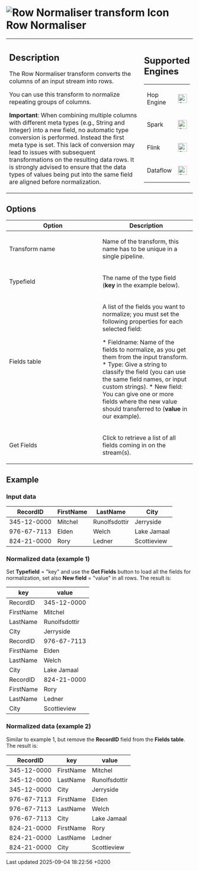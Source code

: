 <div id="header">

# <span class="image image-doc-icon">![Row Normaliser transform Icon](../assets/images/transforms/icons/normaliser.svg)</span> Row Normaliser

</div>

<div id="content">

<div id="preamble">

<div class="sectionbody">

<table>
<colgroup>
<col style="width: 75%" />
<col style="width: 25%" />
</colgroup>
<tbody>
<tr class="odd">
<td><div class="content">
<div class="sect1">
<h2 id="_description">Description</h2>
<div class="sectionbody">
<div class="paragraph">
<p>The Row Normaliser transform converts the columns of an input stream into rows.</p>
</div>
<div class="paragraph">
<p>You can use this transform to normalize repeating groups of columns.</p>
</div>
<div class="paragraph">
<p><strong>Important</strong>: When combining multiple columns with different meta types (e.g., String and Integer) into a new field, no automatic type conversion is performed. Instead the first meta type is set. This lack of conversion may lead to issues with subsequent transformations on the resulting data rows. It is strongly advised to ensure that the data types of values being put into the same field are aligned before normalization.</p>
</div>
</div>
</div>
</div></td>
<td><div class="content">
<div class="sect1">
<h2 id="_supported_engines">Supported Engines</h2>
<div class="sectionbody">
<table>
<tbody>
<tr class="odd">
<td><p>Hop Engine</p></td>
<td><div class="content">
<div class="paragraph">
<p><span class="image"><img src="../assets/images/check_mark.svg" alt="Supported" width="24" /></span></p>
</div>
</div></td>
</tr>
<tr class="even">
<td><p>Spark</p></td>
<td><div class="content">
<div class="paragraph">
<p><span class="image"><img src="../assets/images/check_mark.svg" alt="Supported" width="24" /></span></p>
</div>
</div></td>
</tr>
<tr class="odd">
<td><p>Flink</p></td>
<td><div class="content">
<div class="paragraph">
<p><span class="image"><img src="../assets/images/check_mark.svg" alt="Supported" width="24" /></span></p>
</div>
</div></td>
</tr>
<tr class="even">
<td><p>Dataflow</p></td>
<td><div class="content">
<div class="paragraph">
<p><span class="image"><img src="../assets/images/check_mark.svg" alt="Supported" width="24" /></span></p>
</div>
</div></td>
</tr>
</tbody>
</table>
</div>
</div>
</div></td>
</tr>
</tbody>
</table>

</div>

</div>

<div class="sect1">

## Options

<div class="sectionbody">

<table>
<colgroup>
<col style="width: 50%" />
<col style="width: 50%" />
</colgroup>
<thead>
<tr class="header">
<th>Option</th>
<th>Description</th>
</tr>
</thead>
<tbody>
<tr class="odd">
<td><p>Transform name</p></td>
<td><p>Name of the transform, this name has to be unique in a single pipeline.</p></td>
</tr>
<tr class="even">
<td><p>Typefield</p></td>
<td><p>The name of the type field (<strong>key</strong> in the example below).</p></td>
</tr>
<tr class="odd">
<td><p>Fields table</p></td>
<td><p>A list of the fields you want to normalize; you must set the following properties for each selected field:</p>
<p>* Fieldname: Name of the fields to normalize, as you get them from the input transform. * Type: Give a string to classify the field (you can use the same field names, or input custom strings). * New field: You can give one or more fields where the new value should transferred to (<strong>value</strong> in our example).</p></td>
</tr>
<tr class="even">
<td><p>Get Fields</p></td>
<td><p>Click to retrieve a list of all fields coming in on the stream(s).</p></td>
</tr>
</tbody>
</table>

</div>

</div>

<div class="sect1">

## Example

<div class="sectionbody">

<div class="sect2">

### Input data

| RecordID    | FirstName | LastName      | City        |
| ----------- | --------- | ------------- | ----------- |
| 345-12-0000 | Mitchel   | Runolfsdottir | Jerryside   |
| 976-67-7113 | Elden     | Welch         | Lake Jamaal |
| 824-21-0000 | Rory      | Ledner        | Scottieview |

</div>

<div class="sect2">

### Normalized data (example 1)

<div class="paragraph">

Set **Typefield** = "key" and use the **Get Fields** button to load all the fields for normalization, set also **New field** = "value" in all rows. The result is:

</div>

| key       | value         |
| --------- | ------------- |
| RecordID  | 345-12-0000   |
| FirstName | Mitchel       |
| LastName  | Runolfsdottir |
| City      | Jerryside     |
| RecordID  | 976-67-7113   |
| FirstName | Elden         |
| LastName  | Welch         |
| City      | Lake Jamaal   |
| RecordID  | 824-21-0000   |
| FirstName | Rory          |
| LastName  | Ledner        |
| City      | Scottieview   |

</div>

<div class="sect2">

### Normalized data (example 2)

<div class="paragraph">

Similar to example 1, but remove the **RecordID** field from the **Fields table**. The result is:

</div>

| RecordID    | key       | value         |
| ----------- | --------- | ------------- |
| 345-12-0000 | FirstName | Mitchel       |
| 345-12-0000 | LastName  | Runolfsdottir |
| 345-12-0000 | City      | Jerryside     |
| 976-67-7113 | FirstName | Elden         |
| 976-67-7113 | LastName  | Welch         |
| 976-67-7113 | City      | Lake Jamaal   |
| 824-21-0000 | FirstName | Rory          |
| 824-21-0000 | LastName  | Ledner        |
| 824-21-0000 | City      | Scottieview   |

</div>

</div>

</div>

</div>

<div id="footer">

<div id="footer-text">

Last updated 2025-09-04 18:22:56 +0200

</div>

</div>
